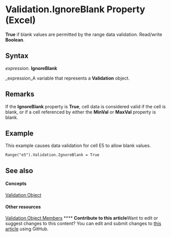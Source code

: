 
# Validation.IgnoreBlank Property (Excel)

 **True** if blank values are permitted by the range data validation. Read/write **Boolean**.


## Syntax

 _expression_. **IgnoreBlank**

 _expression_A variable that represents a  **Validation** object.


## Remarks

If the  **IgnoreBlank** property is **True**, cell data is considered valid if the cell is blank, or if a cell referenced by either the  **MinVal** or **MaxVal** property is blank.


## Example

This example causes data validation for cell E5 to allow blank values.


```
Range("e5").Validation.IgnoreBlank = True
```


## See also


#### Concepts


 [Validation Object](59d29d1e-92d3-373e-04d0-0d7fe97e1878.md)
#### Other resources


 [Validation Object Members](2f215790-17f9-5bc7-683c-0ec7a610f1dc.md)
****   **Contribute to this article**Want to edit or suggest changes to this content? You can edit and submit changes to  [this article](https://github.com/jhershey00/VBA_Excel_Test/OpenXMLCon/articles/91913061-9cc7-8e96-11c3-67d7b84e2e25.md) using GitHub.

